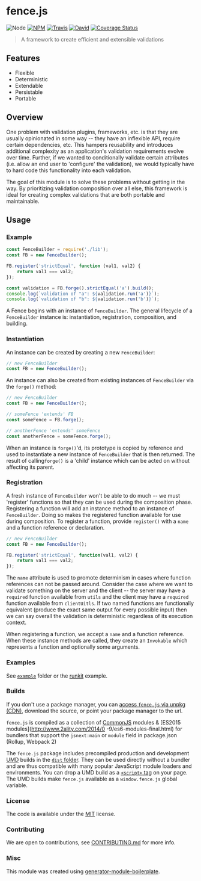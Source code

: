 # fence.js

![Node](https://img.shields.io/node/v/fence.js.svg?style=flat-square)
[![NPM](https://img.shields.io/npm/v/fence.js.svg?style=flat-square)](https://www.npmjs.com/package/fence.js)
[![Travis](https://img.shields.io/travis/dotcarls/fence.js/master.svg?style=flat-square)](https://travis-ci.org/dotcarls/fence.js)
[![David](https://img.shields.io/david/dotcarls/fence.js.svg?style=flat-square)](https://david-dm.org/dotcarls/fence.js)
[![Coverage Status](https://img.shields.io/coveralls/dotcarls/fence.js.svg?style=flat-square)](https://coveralls.io/github/dotcarls/fence.js)

> A framework to create efficient and extensible validations

## Features

-   Flexible
-   Deterministic
-   Extendable
-   Persistable
-   Portable

## Overview

One problem with validation plugins, frameworks, etc. is that they are usually opinionated in some way -- they have an inflexible API, require certain dependencies, etc. This hampers reusability and introduces additional complexity as an application's validation requirements evolve over time. Further, if we wanted to conditionally validate certain attributes (i.e. allow an end user to 'configure' the validation), we would typically have to hard code this functionality into each validation.

The goal of this module is to solve these problems without getting in the way. By prioritizing validation composition over all else, this framework is ideal for creating complex validations that are both portable and maintainable.

## Usage

### Example
```js
const FenceBuilder = require('./lib');
const FB = new FenceBuilder();

FB.register('strictEqual', function (val1, val2) {
    return val1 === val2;
});

const validation = FB.forge().strictEqual('a').build();
console.log(`validation of "a": ${validation.run('a')}`);
console.log(`validation of "b": ${validation.run('b')}`);
```

A Fence begins with an instance of `FenceBuilder`. The general lifecycle of a `FenceBuilder` instance is: instantiation, registration, composition, and building.

### Instantiation

An instance can be created by creating a new `FenceBuilder`:

```js
// new FenceBuilder
const FB = new FenceBuilder();
```

An instance can also be created from existing instances of `FenceBuilder` via the `forge()` method:

```js
// new FenceBuilder
const FB = new FenceBuilder();

// someFence 'extends' FB
const someFence = FB.forge();

// anotherFence 'extends' someFence
const anotherFence = someFence.forge();
```

When an instance is `forge()`'d, its prototype is copied by reference and used to instantiate a new instance of `FenceBuilder` that is then returned. The result of calling`forge()` is a 'child' instance which can be acted on without affecting its parent.

### Registration

A fresh instance of `FenceBuilder` won't be able to do much -- we must 'register' functions so that they can be used during the composition phase. Registering a function will add an instance method to an instance of `FenceBuilder`. Doing so makes the registered function available for use during composition. To register a function, provide `register()` with a `name` and a function reference or declaration.

```js
// new FenceBuilder
const FB = new FenceBuilder();

FB.register('strictEqual', function(val1, val2) {
    return val1 === val2;
});
```

The `name` attribute is used to promote determinism in cases where function references can not be passed around. Consider the case where we want to validate something on the server and the client -- the server may have a `required` function available from `utils` and the client may have a `required` function available from `clientUitls`. If two named functions are functionally equivalent (produce the exact same output for every possible input) then we can say overall the validation is deterministic regardless of its execution context.

When registering a function, we accept a `name` and a function reference.  When these instance methods are called, they create an `Invokable` which represents a function and optionally some arguments.

### Examples

See [`example`](example/script.js) folder or the [runkit](https://runkit.com/dotcarls/fence.js) example.

### Builds

If you don't use a package manager, you can [access `fence.js` via unpkg (CDN)](https://unpkg.com/fence.js/), download the source, or point your package manager to the url.

`fence.js` is compiled as a collection of [CommonJS](http://webpack.github.io/docs/commonjs.html) modules & [ES2015 modules](http://www.2ality.com/2014/0
  -9/es6-modules-final.html) for bundlers that support the `jsnext:main` or `module` field in package.json (Rollup, Webpack 2)

The `fence.js` package includes precompiled production and development [UMD](https://github.com/umdjs/umd) builds in the [`dist` folder](https://unpkg.com/fence.js/dist/). They can be used directly without a bundler and are thus compatible with many popular JavaScript module loaders and environments. You can drop a UMD build as a [`<script>` tag](https://unpkg.com/fence.js) on your page. The UMD builds make `fence.js` available as a `window.fence.js` global variable.

### License

The code is available under the [MIT](LICENSE) license.

### Contributing

We are open to contributions, see [CONTRIBUTING.md](CONTRIBUTING.md) for more info.

### Misc

This module was created using [generator-module-boilerplate](https://github.com/duivvv/generator-module-boilerplate).
